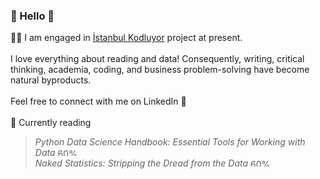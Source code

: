 <!--
**gizemoge/gizemoge** is a ✨ _special_ ✨ repository because its `README.md` (this file) appears on your GitHub profile.

Here are some ideas to get you started:

- 🔭 I’m currently working on ...
- 🌱 I’m currently learning ...
- 👯 I’m looking to collaborate on ...
- 🤔 I’m looking for help with ...
- 💬 Ask me about ...
- 📫 How to reach me: ...
- 😄 Pronouns: ...
- ⚡ Fun fact: ...
-->

### 🍂 Hello 🍂

👩‍💻 I am engaged in [İstanbul Kodluyor](https://istanbulkodluyor.com/istanbul-kodluyor) project at present. 
<br><br/>
I love everything about reading and data! Consequently, writing, critical thinking, academia, coding, and business problem-solving have become natural byproducts.
<br><br/>
Feel free to connect with me on LinkedIn 💬
<br><br/>
📖 Currently reading <br/>
 > *Python Data Science Handbook: Essential Tools for Working with Data* <img src="https://progress-bar.dev/60" alt="60%" style="width: 75px; height: 12px;">  <br/>
 *Naked Statistics: Stripping the Dread from the Data*  <img src="https://progress-bar.dev/60" alt="60%" style="width: 75px; height: 12px;">  <br/> 



